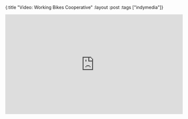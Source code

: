 {:title "Video: Working Bikes Cooperative"
:layout :post
:tags   ["indymedia"]}

<iframe width="560" height="315" src="https://www.youtube.com/embed/01GGUKWje-U?controls=0&amp;start=713" title="YouTube video player" frameborder="0" allow="accelerometer; autoplay; clipboard-write; encrypted-media; gyroscope; picture-in-picture; web-share" allowfullscreen></iframe>